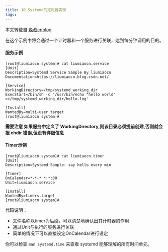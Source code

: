 ```yaml
---
title: 10_Systemd的定时器实现
tags: 
---
```


本文转载自 [淼叔cnblog](https://liumiaocn.blog.csdn.net/article/details/89093229)

在这个示例中将会通过一个计时器和一个服务进行关联，达到每分钟调用的目的。

#### 服务示例

```
[root@liumiaocn system]# cat liumiaocn.service 
[Unit]
Description=Systemd Service Sample By liumiaocn
Documentation=https://liumiaocn.blog.csdn.net/

[Service]
WorkingDirectory=/tmp/systemd_working_dir
ExecStart=/bin/sh -c '/usr/bin/echo "hello world" >>/tmp/systemd_working_dir/hello.log'

[Install]
WantedBy=multi-user.target
[root@liumiaocn system]#
```

**需要注意 如果服务中定义了 WorkingDirectory,则该目录必须提前创建,否则就会报 chdir 错误,但没有详细信息**

#### Timer示例

```
[root@liumiaocn system]# cat liumiaocn.timer 
[Unit]
Description=Systemd Sample: say hello every min

[Timer]
OnCalendar=*-*-* *:*:00
Unit=liumiaocn.service

[Install]
WantedBy=timers.target
[root@liumiaocn system]#
```

代码说明：

*   文件名称以timer为后缀，可以清楚地确认出其计时器的作用
*   通过Unit与执行的服务进行关联
*   简单的情况下可以直接设定OnCalendar进行设定

你可以检查 `man systemd.time` 来查看 systemd 能够理解的所有时间单元。
